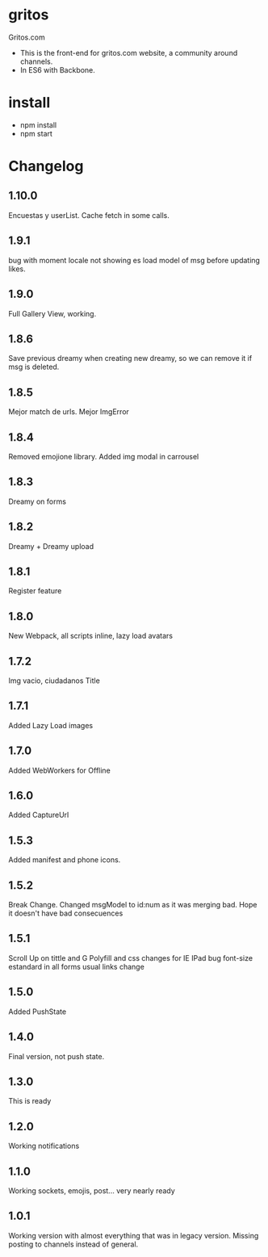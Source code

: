 # gritos
Gritos.com

- This is the front-end for gritos.com website, a community around channels.
- In ES6 with Backbone.

# install
- npm install
- npm start

# Changelog

## 1.10.0
Encuestas y userList.
Cache fetch in some calls.

## 1.9.1
bug with moment locale not showing es
load model of msg before updating likes.

## 1.9.0
Full Gallery View, working.

## 1.8.6
Save previous dreamy when creating new dreamy, so we can remove it if msg is deleted.

## 1.8.5
Mejor match de urls. Mejor ImgError

## 1.8.4
Removed emojione library. Added img modal in carrousel

## 1.8.3
Dreamy on forms

## 1.8.2
Dreamy + Dreamy upload

## 1.8.1
Register feature

## 1.8.0
New Webpack, all scripts inline, lazy load avatars

## 1.7.2
Img vacio, ciudadanos Title

## 1.7.1
Added Lazy Load images

## 1.7.0
Added WebWorkers for Offline

## 1.6.0
Added CaptureUrl

## 1.5.3
Added manifest and phone icons.

## 1.5.2
Break Change. Changed msgModel to id:num as it was merging bad. Hope it doesn't have bad consecuences

## 1.5.1
Scroll Up on tittle and G
Polyfill and css changes for IE
IPad bug
font-size estandard in all forms
usual links change

## 1.5.0
Added PushState

## 1.4.0
Final version, not push state.

## 1.3.0
This is ready

## 1.2.0
Working notifications

## 1.1.0
Working sockets, emojis, post... very nearly ready

## 1.0.1
Working version with almost everything that was in legacy version. Missing posting to channels instead of general.
